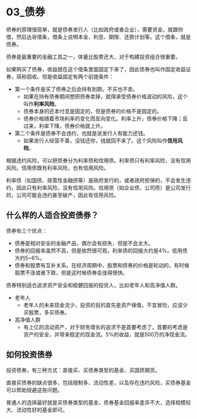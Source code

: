 
# 03_债券

债券的原理很简单，就是债券发行人（比如政府或者企业），需要资金，就跟你借，然后达哥借条，借条上说明本金、利息、期限、还款计划等。这个借条，就是债券。

债券是最重要的金融工具之一，体量比股票还大，对于构建投资组合很重要。

如果购买了债券，收益就在这个借条里面固定下来了，因此债券也叫作固定收益证券，简称固收。但是收益固定有两个前提条件：

- 第一个条件是买了债券之后会持有到期，不买也不卖。
  - 如果在持有债券期间想把债券卖掉，就得承受债券价格波动的风险，这个叫作**利率风险**。
  - 债券本身的还本付息是固定的，但是债券的价格不是固定的。
  - 债券价格随着市场利率的变化而反向变化。利率上升，债券价格下降；反过来，利率下降，债券价格就上升。
- 第二个条件是债券不会违约，也就是说发行人有能力还钱。
  - 如果发行人经营不善，没钱还你，钱就回不来了。这个风险叫作**信用风险**。

根据违约风险，可以把债券分为利率债和信用债。利率债只有利率风险，没有信用风险。信用债既有利率风险，也有信用风险。

利率债（如国债、政策性金融债等）是政府发行的，或者政府担保的，不会发生违约，因此只有利率风险，没有信用风险。信用债（如企业债、公司债）是公司发行的，公司可能会违约甚至破产，因此有信用风险。

## 什么样的人适合投资债券？

债券有三个优点：
- 债券是相对安全的金融产品，偶尔会有损失，但是不会太大。
- 债券的回报率虽然不高，但是依然很可观，利率债的回报大约是4%，信用债大约5~6%。
- 债券和股票有互补关系。在经济周期中，股票和债券的价格是轮动的，有时候股票不涨或者下跌，但是这时候债券会涨得很快。


债券特别适合追求资产安全和稳健回报的投资人，比如老年人和高净值人群。

- 老年人
  - 老年人的未来现金流少，投资的目的首先是资产保值，不宜冒险，应该少买股票，多买债券。
- 高净值人群
  - 有上亿的流动资产，对于财务增长的追求不是首要考虑了，首要的考虑是资产的安全，并带来稳定的现金流。5%的收益，就是500万的净现金流。

## 如何投资债券

投资债券，有三种方式：直接买、买债券类型的基金、买国债期货。

直接买债券的缺点很多，包括限制多、流动性差，以及存在违约风险，买债券基金可以帮助规避这些问题。

普通人的选择最好就是买债券类型的基金，债券基金回报率差异不大，选择规模较大、流动性好的基金即可。
